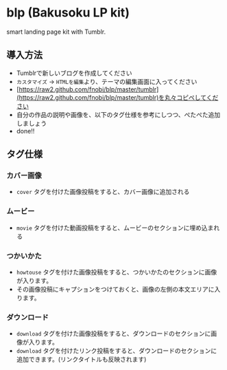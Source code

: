 blp (Bakusoku LP kit)
==================

smart landing page kit with Tumblr.

## 導入方法
 - Tumblrで新しいブログを作成してください
 - ```カスタマイズ``` → ```HTMLを編集```より、テーマの編集画面に入ってください
 - [https://raw2.github.com/fnobi/blp/master/tumblr](https://raw2.github.com/fnobi/blp/master/tumblr)を丸々コピペしてください
 - 自分の作品の説明や画像を、以下のタグ仕様を参考にしつつ、ぺたぺた追加しましょう
 - done!!

## タグ仕様

### カバー画像

 - ```cover``` タグを付けた画像投稿をすると、カバー画像に追加される

### ムービー

 - ```movie``` タグを付けた動画投稿をすると、ムービーのセクションに埋め込まれる

### つかいかた
 - ```howtouse``` タグを付けた画像投稿をすると、つかいかたのセクションに画像が入ります。
 - その画像投稿にキャプションをつけておくと、画像の左側の本文エリアに入ります。

### ダウンロード
 - ```download``` タグを付けた画像投稿をすると、ダウンロードのセクションに画像が入ります。
 - ```download``` タグを付けたリンク投稿をすると、ダウンロードのセクションに追加できます。(リンクタイトルも反映されます)
